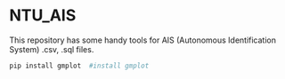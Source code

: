 # NTU_AIS
This repository has some handy tools for AIS (Autonomous Identification System) .csv, .sql files. 



 
```bash 
pip install gmplot  #install gmplot

```

